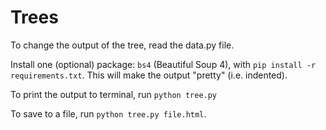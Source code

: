# Trees

To change the output of the tree, read the data.py file.

Install one (optional) package: `bs4` (Beautiful Soup 4), with `pip install -r requirements.txt`.
This will make the output "pretty" (i.e. indented).

To print the output to terminal, run `python tree.py`

To save to a file, run `python tree.py file.html`.
